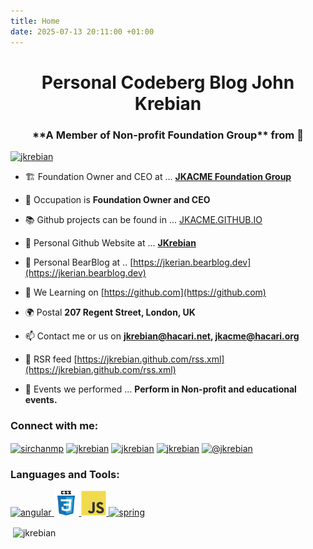 ```yaml
---
title: Home
date: 2025-07-13 20:11:00 +01:00
---
```


<h1 align="center">Personal Codeberg Blog John Krebian</h1>
<h3 align="center">**A Member of Non-profit Foundation Group** from 🏴󠁧󠁢󠁥󠁮󠁧󠁿</h3>

<p align="left"> <a href="https://github.com/ryo-ma/github-profile-trophy"><img src="https://github-profile-trophy.vercel.app/?username=jkrebian" alt="jkrebian" /></a> </p>

- 🏗️ Foundation Owner and CEO at ... [**JKACME Foundation Group**](https://jkacme.github.io)

- 💺 Occupation is **Foundation Owner and CEO**

- 📚 Github​ projects can be found in ... [JKACME.GITHUB.IO](https://jkacme.github.io/pages)

- 👋 Personal Github​ Website at ... [**JKrebian**](https://jkrebian.github.io)

- 🐻 Personal​ BearBlog at .. [https://jkerian.bearblog.dev](https://jkerian.bearblog.dev)

- 📖 We Learning ​on [https://github.com](https://github.com)

- 🌍 Postal **207 Regent Street, London, UK**

- 📫 Contact me or us on **jkrebian@hacari.net, jkacme@hacari.org**

- 📄 RSR feed [https://jkrebian.github.com/rss.xml](https://jkrebian.github.com/rss.xml)

- 🚀 Events we performed ... **Perform in Non-profit and educational events.**

<h3 align="left">Connect with me:</h3>
<p align="left">
<a href="https://twitter.com/sirchanmp" target="blank"><img align="center" src="https://raw.githubusercontent.com/rahuldkjain/github-profile-readme-generator/master/src/images/icons/Social/twitter.svg" alt="sirchanmp" height="30" width="40" /></a>
<a href="https://linkedin.com/in/jkrebian" target="blank"><img align="center" src="https://raw.githubusercontent.com/rahuldkjain/github-profile-readme-generator/master/src/images/icons/Social/linked-in-alt.svg" alt="jkrebian" height="30" width="40" /></a>
<a href="https://kaggle.com/jkrebian" target="blank"><img align="center" src="https://raw.githubusercontent.com/rahuldkjain/github-profile-readme-generator/master/src/images/icons/Social/kaggle.svg" alt="jkrebian" height="30" width="40" /></a>
<a href="https://hashnode.com/jkrebian" target="blank"><img align="center" src="https://raw.githubusercontent.com/rahuldkjain/github-profile-readme-generator/master/src/images/icons/Social/hashnode.svg" alt="jkrebian" height="30" width="40" /></a>
<a href="https://medium.com/@jkrebian" target="blank"><img align="center" src="https://raw.githubusercontent.com/rahuldkjain/github-profile-readme-generator/master/src/images/icons/Social/medium.svg" alt="@jkrebian" height="30" width="40" /></a>
</p>

<h3 align="left">Languages and Tools:</h3>
<p align="left"> <a href="https://angular.io" target="_blank" rel="noreferrer"> <img src="https://angular.io/assets/images/logos/angular/angular.svg" alt="angular" width="40" height="40"/> </a> <a href="https://www.w3schools.com/css/" target="_blank" rel="noreferrer"> <img src="https://raw.githubusercontent.com/devicons/devicon/master/icons/css3/css3-original-wordmark.svg" alt="css3" width="40" height="40"/> </a> <a href="https://developer.mozilla.org/en-US/docs/Web/JavaScript" target="_blank" rel="noreferrer"> <img src="https://raw.githubusercontent.com/devicons/devicon/master/icons/javascript/javascript-original.svg" alt="javascript" width="40" height="40"/> </a> <a href="https://spring.io/" target="_blank" rel="noreferrer"> <img src="https://www.vectorlogo.zone/logos/springio/springio-icon.svg" alt="spring" width="40" height="40"/> </a> </p>

<p>&nbsp;<img align="center" src="https://github-readme-stats.vercel.app/api?username=jkrebian&show_icons=true&locale=en" alt="jkrebian" /></p>
